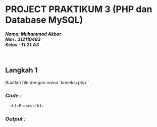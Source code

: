 # PROJECT PRAKTIKUM 3 (PHP dan Database MySQL)

**_Nama: Muhammad Akbar_** <br/>
**_Nim : 312110483_** <br/>
**_Kelas : TI.21.A3_** <br/>

<br/>

## **Langkah 1**

Buatlah file dengan nama `koneksi.php``

### _Code :_

```php
  <h1>Proses</h1>
```

### _Output :_

<!-- <img src="ss/Latihan_1.JPG" style="border: 2px solid #333; border-radius: 5px; box-shadow: 2px 2px 4px #00000040"> -->

</br></br>
